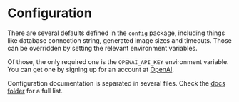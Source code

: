 # Configuration

There are several defaults defined in the `config` package, including things like database
connection string, generated image sizes and timeouts. Those can be overridden by setting the
relevant environment variables.

Of those, the only required one is the `OPENAI_API_KEY` environment variable. You can get one by
signing up for an account at [OpenAI](https://platform.openai.com/).

Configuration documentation is separated in several files. Check
the [docs folder](https://github.com/kamushadenes/chloe/tree/main/docs) for a full list.
